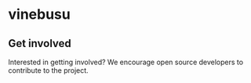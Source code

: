 # vinebusu

## Get involved

Interested in getting involved? 
We encourage open source developers to contribute to the project.
